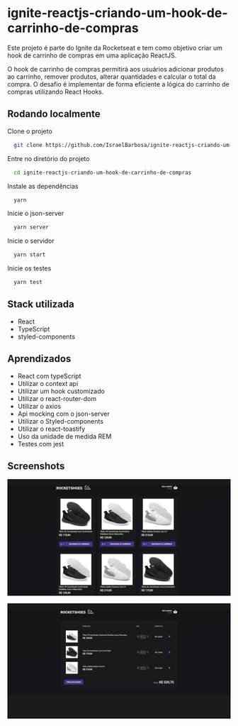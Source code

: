 
# ignite-reactjs-criando-um-hook-de-carrinho-de-compras

Este projeto é parte do Ignite da Rocketseat e tem como objetivo criar um hook de carrinho de compras em uma aplicação ReactJS. 

O hook de carrinho de compras permitirá aos usuários adicionar produtos ao carrinho, remover produtos, alterar quantidades e calcular o total da compra. O desafio é implementar de forma eficiente a lógica do carrinho de compras utilizando React Hooks.
## Rodando localmente

Clone o projeto

```bash
  git clone https://github.com/IsraelBarbosa/ignite-reactjs-criando-um-hook-de-carrinho-de-compras.git
```

Entre no diretório do projeto

```bash
  cd ignite-reactjs-criando-um-hook-de-carrinho-de-compras
```

Instale as dependências

```bash
  yarn
```

Inicie o json-server

```bash
  yarn server
```

Inicie o servidor

```bash
  yarn start
```

Inicie os testes

```bash
  yarn test
```



## Stack utilizada

* React
* TypeScript
* styled-components



## Aprendizados

* React com typeScript
* Utilizar o context api
* Utilizar um hook customizado
* Utilizar o react-router-dom
* Utilizar o axios
* Api mocking com o json-server
* Utilizar o Styled-components
* Utilizar o react-toastify
* Uso da unidade de medida REM
* Testes com jest



## Screenshots

![screenshot](screenshots/tela_inicial.png)

![screenshot](screenshots/carrinho_de_compras.png)